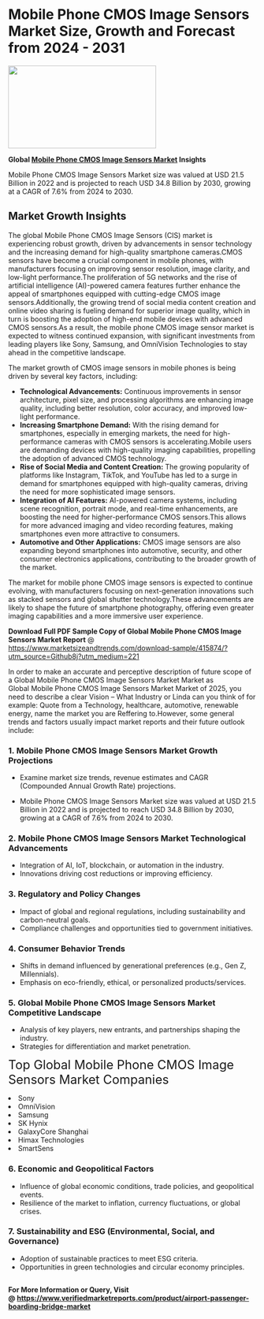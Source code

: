 <H1>Mobile Phone CMOS Image Sensors Market Size, Growth and Forecast from 2024 - 2031</H1><img class="aligncenter size-medium wp-image-584254" src="https://thirdeyenews.in/wp-content/uploads/2024/09/Global-Market-Research-300x168.jpeg" alt="" width="300" height="168" /><p><strong>Global&nbsp;<a href="https://www.marketsizeandtrends.com/download-sample/415874/?utm_source=Github8j?utm_medium=221">Mobile Phone CMOS Image Sensors Market</a> Insights</strong></p><p>Mobile Phone CMOS Image Sensors Market size was valued at USD 21.5 Billion in 2022 and is projected to reach USD 34.8 Billion by 2030, growing at a CAGR of 7.6% from 2024 to 2030.</p><p><h2>Market Growth Insights</h2> <p>The global Mobile Phone CMOS Image Sensors (CIS) market is experiencing robust growth, driven by advancements in sensor technology and the increasing demand for high-quality smartphone cameras.CMOS sensors have become a crucial component in mobile phones, with manufacturers focusing on improving sensor resolution, image clarity, and low-light performance.The proliferation of 5G networks and the rise of artificial intelligence (AI)-powered camera features further enhance the appeal of smartphones equipped with cutting-edge CMOS image sensors.Additionally, the growing trend of social media content creation and online video sharing is fueling demand for superior image quality, which in turn is boosting the adoption of high-end mobile devices with advanced CMOS sensors.As a result, the mobile phone CMOS image sensor market is expected to witness continued expansion, with significant investments from leading players like Sony, Samsung, and OmniVision Technologies to stay ahead in the competitive landscape.</p> <p>The market growth of CMOS image sensors in mobile phones is being driven by several key factors, including:</p> <ul> <li><strong>Technological Advancements:</strong> Continuous improvements in sensor architecture, pixel size, and processing algorithms are enhancing image quality, including better resolution, color accuracy, and improved low-light performance.</li> <li><strong>Increasing Smartphone Demand:</strong> With the rising demand for smartphones, especially in emerging markets, the need for high-performance cameras with CMOS sensors is accelerating.Mobile users are demanding devices with high-quality imaging capabilities, propelling the adoption of advanced CMOS technology.</li> <li><strong>Rise of Social Media and Content Creation:</strong> The growing popularity of platforms like Instagram, TikTok, and YouTube has led to a surge in demand for smartphones equipped with high-quality cameras, driving the need for more sophisticated image sensors.</li> <li><strong>Integration of AI Features:</strong> AI-powered camera systems, including scene recognition, portrait mode, and real-time enhancements, are boosting the need for higher-performance CMOS sensors.This allows for more advanced imaging and video recording features, making smartphones even more attractive to consumers.</li> <li><strong>Automotive and Other Applications:</strong> CMOS image sensors are also expanding beyond smartphones into automotive, security, and other consumer electronics applications, contributing to the broader growth of the market.</li> </ul> <p>The market for mobile phone CMOS image sensors is expected to continue evolving, with manufacturers focusing on next-generation innovations such as stacked sensors and global shutter technology.These advancements are likely to shape the future of smartphone photography, offering even greater imaging capabilities and a more immersive user experience.</p> <p><span class=""><strong>Download Full PDF Sample Copy of Global Mobile Phone CMOS Image Sensors Market Report</strong> @ <a href="https://www.marketsizeandtrends.com/download-sample/415874/?utm_source=Github8j?utm_medium=221" target="_blank">https://www.marketsizeandtrends.com/download-sample/415874/?utm_source=Github8j?utm_medium=221</a></span></p><p>In order to make an accurate and perceptive description of future scope of a Global&nbsp;Mobile Phone CMOS Image Sensors Market Market as Global&nbsp;Mobile Phone CMOS Image Sensors Market Market of 2025, you need to describe a clear Vision &ndash; What Industry or Linda can you think of for example: Quote from a Technology, healthcare, automotive, renewable energy, name the market you are Reffering to.However, some general trends and factors usually impact market reports and their future outlook include:</p><h3>1.&nbsp;<strong>Mobile Phone CMOS Image Sensors Market Growth Projections</strong></h3><ul><li>Examine market size trends, revenue estimates and CAGR (Compounded Annual Growth Rate) projections.</li><li><p>Mobile Phone CMOS Image Sensors Market size was valued at USD 21.5 Billion in 2022 and is projected to reach USD 34.8 Billion by 2030, growing at a CAGR of 7.6% from 2024 to 2030.</p></li></ul><h3>2.&nbsp;<strong>Mobile Phone CMOS Image Sensors Market Technological Advancements</strong></h3><ul><li>Integration of AI, IoT, blockchain, or automation in the industry.</li><li>Innovations driving cost reductions or improving efficiency.</li></ul><h3>3.&nbsp;<strong>Regulatory and Policy Changes</strong></h3><ul><li>Impact of global and regional regulations, including sustainability and carbon-neutral goals.</li><li>Compliance challenges and opportunities tied to government initiatives.</li></ul><h3>4.&nbsp;<strong>Consumer Behavior Trends</strong></h3><ul><li>Shifts in demand influenced by generational preferences (e.g., Gen Z, Millennials).</li><li>Emphasis on eco-friendly, ethical, or personalized products/services.</li></ul><h3>5.&nbsp;<strong>Global Mobile Phone CMOS Image Sensors Market Competitive Landscape</strong></h3><ul><li>Analysis of key players, new entrants, and partnerships shaping the industry.</li><li>Strategies for differentiation and market penetration.</li></ul><p data-pm-slice="1 1 []"><span style="color: inherit; font-family: inherit; font-size: 25px;">Top Global Mobile Phone CMOS Image Sensors Market Companies</span></p><div class="" data-test-id=""><p><li>Sony</li><li> OmniVision</li><li> Samsung</li><li> SK Hynix</li><li> GalaxyCore Shanghai</li><li> Himax Technologies</li><li> SmartSens</li></p></div><h3>6.&nbsp;<strong>Economic and Geopolitical Factors</strong></h3><ul><li>Influence of global economic conditions, trade policies, and geopolitical events.</li><li>Resilience of the market to inflation, currency fluctuations, or global crises.</li></ul><h3>7.&nbsp;<strong>Sustainability and ESG (Environmental, Social, and Governance)</strong></h3><ul><li>Adoption of sustainable practices to meet ESG criteria.</li><li>Opportunities in green technologies and circular economy principles.</li></ul><h2><strong style="font-size: 14px;">For More Information or Query, Visit @&nbsp;</strong><a style="background-color: #ffffff; font-size: 14px;" href="https://www.marketsizeandtrends.com/report/mobile-phone-cmos-image-sensors-market/" target="_blank">https://www.verifiedmarketreports.com/product/airport-passenger-boarding-bridge-market</a></h2>